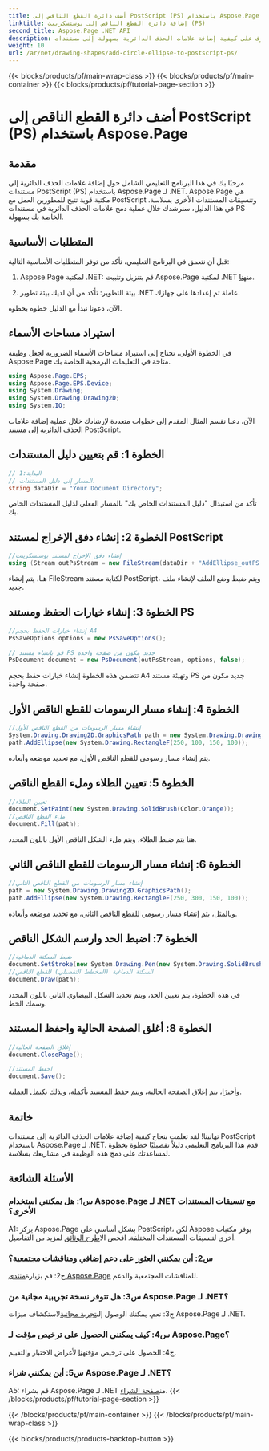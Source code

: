 ```yaml
---
title: أضف دائرة القطع الناقص إلى PostScript (PS) باستخدام Aspose.Page
linktitle: إضافة دائرة القطع الناقص إلى بوستسكريبت (PS)
second_title: Aspose.Page .NET API
description: تعرف على كيفية إضافة علامات الحذف الدائرية بسهولة إلى مستندات PostScript (PS) باستخدام Aspose.Page for .NET. اتبع دليلنا خطوة بخطوة للتكامل السلس.
weight: 10
url: /ar/net/drawing-shapes/add-circle-ellipse-to-postscript-ps/
---
```


{{< blocks/products/pf/main-wrap-class >}}
{{< blocks/products/pf/main-container >}}
{{< blocks/products/pf/tutorial-page-section >}}

# أضف دائرة القطع الناقص إلى PostScript (PS) باستخدام Aspose.Page

## مقدمة

مرحبًا بك في هذا البرنامج التعليمي الشامل حول إضافة علامات الحذف الدائرية إلى مستندات PostScript (PS) باستخدام Aspose.Page لـ .NET. Aspose.Page هي مكتبة قوية تتيح للمطورين العمل مع PostScript وتنسيقات المستندات الأخرى بسلاسة. في هذا الدليل، سنرشدك خلال عملية دمج علامات الحذف الدائرية في مستندات PS الخاصة بك بسهولة.

## المتطلبات الأساسية

قبل أن نتعمق في البرنامج التعليمي، تأكد من توفر المتطلبات الأساسية التالية:

1.  Aspose.Page لمكتبة .NET: قم بتنزيل وتثبيت Aspose.Page لمكتبة .NET من[هنا](https://releases.aspose.com/page/net/).

2. بيئة التطوير: تأكد من أن لديك بيئة تطوير .NET عاملة تم إعدادها على جهازك.

الآن، دعونا نبدأ مع الدليل خطوة بخطوة.

## استيراد مساحات الأسماء

في الخطوة الأولى، تحتاج إلى استيراد مساحات الأسماء الضرورية لجعل وظيفة Aspose.Page متاحة في التعليمات البرمجية الخاصة بك.

```csharp
using Aspose.Page.EPS;
using Aspose.Page.EPS.Device;
using System.Drawing;
using System.Drawing.Drawing2D;
using System.IO;
```

الآن، دعنا نقسم المثال المقدم إلى خطوات متعددة لإرشادك خلال عملية إضافة علامات الحذف الدائرية إلى مستند PostScript.

## الخطوة 1: قم بتعيين دليل المستندات

```csharp
// البداية:1
// المسار إلى دليل المستندات.
string dataDir = "Your Document Directory";
```

تأكد من استبدال "دليل المستندات الخاص بك" بالمسار الفعلي لدليل المستندات الخاص بك.

## الخطوة 2: إنشاء دفق الإخراج لمستند PostScript

```csharp
//إنشاء دفق الإخراج لمستند بوستسكريبت
using (Stream outPsStream = new FileStream(dataDir + "AddEllipse_outPS.ps", FileMode.Create))
```

هنا، يتم إنشاء FileStream لكتابة مستند PostScript، ويتم ضبط وضع الملف لإنشاء ملف جديد.

## الخطوة 3: إنشاء خيارات الحفظ ومستند PS

```csharp
//إنشاء خيارات الحفظ بحجم A4
PsSaveOptions options = new PsSaveOptions();

// قم بإنشاء مستند PS جديد مكون من صفحة واحدة
PsDocument document = new PsDocument(outPsStream, options, false);
```

تتضمن هذه الخطوة إنشاء خيارات حفظ بحجم A4 وتهيئة مستند PS جديد مكون من صفحة واحدة.

## الخطوة 4: إنشاء مسار الرسومات للقطع الناقص الأول

```csharp
//إنشاء مسار الرسومات من القطع الناقص الأول
System.Drawing.Drawing2D.GraphicsPath path = new System.Drawing.Drawing2D.GraphicsPath();
path.AddEllipse(new System.Drawing.RectangleF(250, 100, 150, 100));
```

يتم إنشاء مسار رسومي للقطع الناقص الأول، مع تحديد موضعه وأبعاده.

## الخطوة 5: تعيين الطلاء وملء القطع الناقص

```csharp
//تعيين الطلاء
document.SetPaint(new System.Drawing.SolidBrush(Color.Orange));
//ملء القطع الناقص
document.Fill(path);
```

هنا يتم ضبط الطلاء، ويتم ملء الشكل الناقص الأول باللون المحدد.

## الخطوة 6: إنشاء مسار الرسومات للقطع الناقص الثاني

```csharp
//إنشاء مسار الرسومات من القطع الناقص الثاني
path = new System.Drawing.Drawing2D.GraphicsPath();
path.AddEllipse(new System.Drawing.RectangleF(250, 300, 150, 100));
```

وبالمثل، يتم إنشاء مسار رسومي للقطع الناقص الثاني، مع تحديد موضعه وأبعاده.

## الخطوة 7: اضبط الحد وارسم الشكل الناقص

```csharp
//ضبط السكتة الدماغية
document.SetStroke(new System.Drawing.Pen(new System.Drawing.SolidBrush(Color.Red), 3));
//السكتة الدماغية (المخطط التفصيلي) للقطع الناقص
document.Draw(path);
```

في هذه الخطوة، يتم تعيين الحد، ويتم تحديد الشكل البيضاوي الثاني باللون المحدد وسمك الخط.

## الخطوة 8: أغلق الصفحة الحالية واحفظ المستند

```csharp
//إغلاق الصفحة الحالية
document.ClosePage();

//احفظ المستند
document.Save();
```

وأخيرًا، يتم إغلاق الصفحة الحالية، ويتم حفظ المستند بأكمله، وبذلك تكتمل العملية.

## خاتمة

تهانينا! لقد تعلمت بنجاح كيفية إضافة علامات الحذف الدائرية إلى مستندات PostScript باستخدام Aspose.Page لـ .NET. قدم هذا البرنامج التعليمي دليلاً تفصيليًا خطوة بخطوة لمساعدتك على دمج هذه الوظيفة في مشاريعك بسلاسة.

## الأسئلة الشائعة

### س1: هل يمكنني استخدام Aspose.Page لـ .NET مع تنسيقات المستندات الأخرى؟

 A1: يركز Aspose.Page بشكل أساسي على PostScript، لكن Aspose يوفر مكتبات أخرى لتنسيقات المستندات المختلفة. افحص ال[اطرح الوثائق](https://reference.aspose.com/page/net/) لمزيد من التفاصيل.

### س2: أين يمكنني العثور على دعم إضافي ومناقشات مجتمعية؟

 ج2: قم بزيارة[منتدى Aspose.Page](https://forum.aspose.com/c/page/39) للمناقشات المجتمعية والدعم.

### س3: هل تتوفر نسخة تجريبية مجانية من Aspose.Page لـ .NET؟

 ج3: نعم، يمكنك الوصول إلى[تجربة مجانية](https://releases.aspose.com/)لاستكشاف ميزات Aspose.Page لـ .NET.

### س4: كيف يمكنني الحصول على ترخيص مؤقت لـ Aspose.Page؟

 ج4: الحصول على ترخيص مؤقت[هنا](https://purchase.aspose.com/temporary-license/) لأغراض الاختبار والتقييم.

### س5: أين يمكنني شراء Aspose.Page لـ .NET؟

 A5: قم بشراء Aspose.Page لـ .NET من[صفحة الشراء](https://purchase.aspose.com/buy).
{{< /blocks/products/pf/tutorial-page-section >}}

{{< /blocks/products/pf/main-container >}}
{{< /blocks/products/pf/main-wrap-class >}}

{{< blocks/products/products-backtop-button >}}
